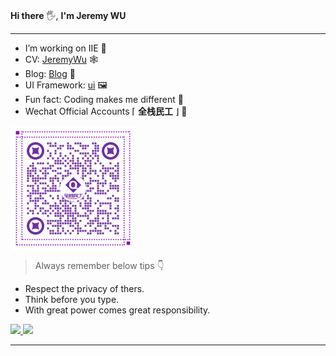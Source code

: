 ### 
**Hi there** 🖐️, **I'm Jeremy WU**
<hr>

- I’m working on IIE 🥇
- CV: [JeremyWu](https://jeremywu917.github.io/) 🕸️
- Blog: [Blog](https://blog.jeremywu.top/) 🎉
- UI Framework: [ui](https://ui.jeremywu.top/) 🖼️
- Fun fact: Coding makes me different 🚀
- Wechat Official Accounts ⌈ **全栈民工** ⌋ 🏢
<p aligh='left'>
    <img align="center" height="200" src='https://raw.githubusercontent.com/jeremywu917/jeremywuassets/main/src/wechat/logo/logo_05.png'/>
</p>

> Always remember below tips :point_down:

- Respect the privacy of thers.
- Think before you type.
- With great power comes great responsibility.

<p align="left">
 	<a href="https://github.com/jeremywu917">
  	<img height="150em" src="https://github-readme-stats.vercel.app/api?username=jeremywu917&show_icons=true&theme=gruvbox&include_all_commits=true&count_private=true"/> 	
 	<img height="150em" src="https://github-readme-stats.vercel.app/api/top-langs/?username=jeremywu917&layout=compact&langs_count=8&theme=gruvbox"/> 
</p>
<hr>
